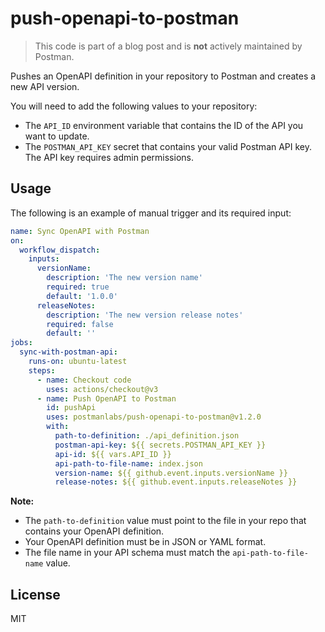 # push-openapi-to-postman

> This code is part of a blog post and is **not** actively maintained by Postman.

Pushes an OpenAPI definition in your repository to Postman and creates a new API version.

You will need to add the following values to your repository:

- The `API_ID` environment variable that contains the ID of the API you want to update.
- The `POSTMAN_API_KEY` secret that contains your valid Postman API key. The API key requires admin permissions.

## Usage

The following is an example of manual trigger and its required input:

```yaml
name: Sync OpenAPI with Postman
on:
  workflow_dispatch:
    inputs:
      versionName:
        description: 'The new version name'
        required: true
        default: '1.0.0'
      releaseNotes:
        description: 'The new version release notes'
        required: false
        default: ''
jobs:
  sync-with-postman-api:
    runs-on: ubuntu-latest
    steps:
      - name: Checkout code
        uses: actions/checkout@v3
      - name: Push OpenAPI to Postman
        id: pushApi
        uses: postmanlabs/push-openapi-to-postman@v1.2.0
        with:
          path-to-definition: ./api_definition.json
          postman-api-key: ${{ secrets.POSTMAN_API_KEY }}
          api-id: ${{ vars.API_ID }}
          api-path-to-file-name: index.json
          version-name: ${{ github.event.inputs.versionName }}
          release-notes: ${{ github.event.inputs.releaseNotes }}
```

**Note:**

- The `path-to-definition` value must point to the file in your repo that contains your OpenAPI definition.
- Your OpenAPI definition must be in JSON or YAML format.
- The file name in your API schema must match the `api-path-to-file-name` value.

## License

MIT
